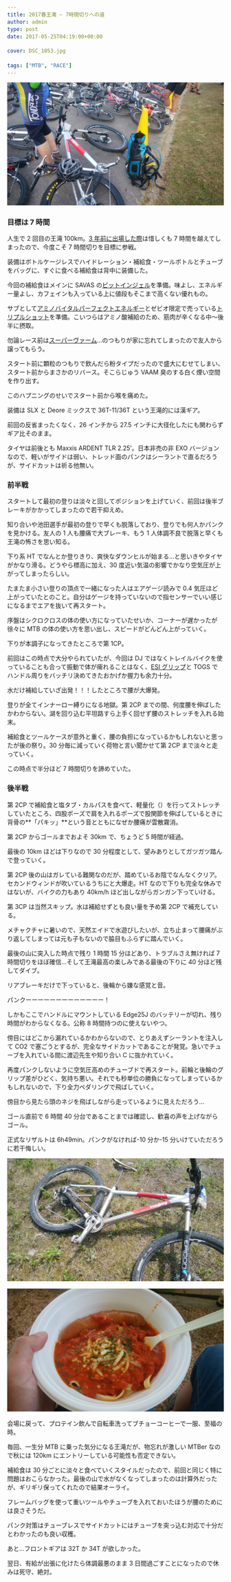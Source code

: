 ```yaml
---
title: 2017春王滝 – 7時間切りへの道
author: admin
type: post
date: 2017-05-25T04:19:00+00:00

cover: DSC_1053.jpg

tags: ["MTB", "RACE"]
---
```


![image](./DSC_1053.jpg)

### 目標は 7 時間

人生で 2 回目の王滝 100km。<a href="/2014/05/2014-sda.html" target="_blank">3 年前に出場した際</a>は惜しくも 7 時間を越えてしまったので、今度こそ 7 時間切りを目標に参戦。

装備はボトルケージレスでハイドレーション・補給食・ツールボトルとチューブをバッグに、すぐに食べる補給食は背中に装備した。

今回の補給食はメインに SAVAS の<a href="http://amzn.to/2rkSJRk" target="_blank">ピットインジェル</a>を準備。味よし、エネルギー量よし、カフェインも入っている上に値段もそこまで高くない優れもの。

サブとして<a href="http://amzn.to/2rYmfc7" target="_blank">アミノバイタルパーフェクトエネルギー</a>とゼビオ限定で売っている<a href="https://ssx.xebio-online.com/ec/srDispProductDetail/ItemId/A-10434437801" target="_blank">トリプルショット</a>を準備。こいつらはアミノ酸補給のため、筋肉が辛くなる中～後半に摂取。

勿論レース前は<a href="http://amzn.to/2rCT7uk" target="_blank">スーパーヴァーム</a>…のつもりが家に忘れてしまったので友人から譲ってもらう。

スタート前に顆粒のつもりで飲んだら粉タイプだったので盛大にむせてしまい、スタート前からまさかのリバース。そこらじゅう VAAM 臭のする白く煙い空間を作り出す。

このハプニングのせいでスタート前から喉を痛めた。

装備は SLX と Deore ミックスで 36T-11/36T という王滝的には漢ギア。

前回の反省まったくなく、26 インチから 27.5 インチに大径化したにも関わらずギア比そのまま。

タイヤは前後とも Maxxis ARDENT TLR 2.25&#8217;。日本非売の非 EXO バージョンなので、軽いがサイドは弱い、トレッド面のパンクはシーラントで直るだろうが、サイドカットは祈る他無い。

### 前半戦

スタートして最初の登りは淡々と回してポジションを上げていく、前回は後半ブレーキがかかってしまったので若干抑えめ。

知り合いや池田選手が最初の登りで早くも脱落しており、登りでも何人かパンクを見かける。友人の 1 人も腰痛で大ブレーキ、もう 1 人体調不良で脱落と早くも王滝の怖さを思い知る。

下り系 HT でなんとか登りきり、爽快なダウンヒルが始まる…と思いきやタイヤがかなり滑る。どうやら標高に加え、30 度近い気温の影響でかなり空気圧が上がってしまったらしい。

たまたま小さい登りの頂点で一緒になった人はエアゲージ読みで 0.4 気圧ほど上がっていたとのこと。自分はゲージを持っていないので指センサーでいい感じになるまでエアを抜いて再スタート。

序盤はシクロクロスの体の使い方になっていたせいか、コーナーが遅かったが徐々に MTB の体の使い方を思い出し、スピードがどんどん上がっていく。

下りが本調子になってきたところで第 1CP。

前回はこの時点で大分やられていたが、今回は DJ ではなくトレイルバイクを使っていることも合って振動で体が痺れることはなく、<a href="http://amzn.to/2rYoJXT" target="_blank">ESI グリップ</a>と TOGS でハンドル周りをバッチリ決めてきたおかげか握力も余力十分。

水だけ補給していざ出発！！！したところで腰が大爆発。

登りが全てインナーロー縛りになる地獄。第 2CP までの間、何度腰を伸ばしたかわからない。湖を回り込む平坦路すら上手く回せず腰のストレッチを入れる始末。

補給食とツールケースが意外と重く、腰の負担になっているかもしれないと思ったが後の祭り。30 分毎に減っていく荷物と言い聞かせて第 2CP まで淡々と走っていく。

この時点で半分ほど 7 時間切りを諦めていた。

### 後半戦

第 2CP で補給食と塩タブ・カルパスを食べて、軽量化（）を行ってストレッチしていたところ、四股ポーズで肩を入れるポーズで股関節を伸ばしているときに背骨の**「パキッ」**という音とともになぜか腰痛が雲散霧消。

第 2CP からゴールまでおよそ 30km で、ちょうど 5 時間が経過。

最後の 10km ほどは下りなので 30 分程度として、望みありとしてガツガツ踏んで登っていく。

第 2CP 後の山はガレている難関なのだが、踏めているお陰でなんなくクリア。セカンドウィンドが吹いているうちにと大爆走。HT なので下りも完全な休みではないが、バイクの力もあり 40km/h ほど出しながらガンガン下っていける。

第 3CP は当然スキップ。水は補給せずとも良い量を予め第 2CP で補充している。

メチャクチャに暑いので、天然エイドで水遊びしたいが、立ち止まって腰痛がぶり返してしまっては元も子もないので脇目もふらずに踏んでいく。

最後の山に突入した時点で残り 1 時間 15 分ほどあり、トラブルさえ無ければ 7 時間切りをほぼ確信…そして王滝最高の楽しみである最後の下りに 40 分ほど残してダイブ。

リアブレーキだけで下っていると、後輪から嫌な感覚と音。

パンクーーーーーーーーーーーーー！

しかもここでハンドルにマウントしている Edge25J のバッテリーが切れ、残り時間がわからなくなる。公称 8 時間持つのに使えないやつ。

傍目にはどこから漏れているかわからないので、とりあえずシーラントを注入して CO2 で塞ごうとするが、完全なサイドカットであることが発覚。急いでチューブを入れている間に渡辺先生や知り合い C に抜かれていく。

再度パンクしないように空気圧高めのチューブドで再スタート。前輪と後輪のグリップ差がひどく、気持ち悪い。それでも秒単位の勝負になってしまっているかもしれないので、下り全力ペダリングで飛ばしていく。

傍目から見たら頭のネジを飛ばしながら走っているように見えただろう…

ゴール直前で 6 時間 40 分台であることまでは確認し、歓喜の声を上げながらゴール。

正式なリザルトは 6h49min。パンクがなければ-10 分か-15 分いけていただろうに若干悔しい。

![image](./DSC_1054.jpg)

![image](./DSC_1055.jpg)

会場に戻って、プロテイン飲んで自転車洗ってブチョーコーヒーで一服、至福の時。

毎回、一生分 MTB に乗った気分になる王滝だが、物忘れが激しい MTBer なので秋には 120km にエントリーしている可能性も否定できない。

補給食は 30 分ごとに淡々と食べていくスタイルだったので、前回と同じく特に問題はおこらなかった。最後の山で水がなくなってしまったのは計算外だったが、ギリギリ保ってくれたので結果オーライ。

フレームバッグを使って重いツールやチューブを入れておいたほうが腰のためには良さそうだ。

パンク対策はチューブレスでサイドカットにはチューブを突っ込む対応で十分だとわかったのも良い収穫。

あと…フロントギアは 32T か 34T が欲しかった。

翌日、有給が出張に化けたら体調最悪のまま 3 日間過ごすことになったので休みは死守、絶対。

<LinkBox isAmazonLink url="https://www.amazon.co.jp/dp/B00IWK4ULU/" />
